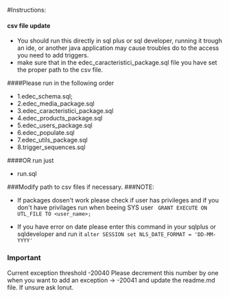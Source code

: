 #Instructions:



#### csv file update

- You should run this directly in sql plus or sql developer, running it trough an ide, or another java application may cause troubles do to the access you need to add triggers. 
- make sure that in the edec_caracteristici_package.sql file you have set the proper path to the csv file. 

####Please run in the following order
- 1.edec_schema.sql;
- 2.edec_media_package.sql
- 3.edec_caracteristici_package.sql
- 4.edec_products_package.sql
- 5.edec_users_package.sql
- 6.edec_populate.sql
- 7.edec_utils_package.sql
- 8.trigger_sequences.sql

####OR run just
- run.sql


###Modify path to csv files if necessary.
###NOTE:

- If packages dosen't work please check if user has privileges and if you don't have privilages run when beeing SYS user
` GRANT EXECUTE ON UTL_FILE TO <user_name>;` 

- If you have error on date please enter this command in your sqlplus or sqldeveloper and run it
` alter SESSION set NLS_DATE_FORMAT = 'DD-MM-YYYY' `


### Important

Current exception threshold -20040
Please decrement this number by one when you want to add an exception -> -20041 and update the readme.md file. If unsure ask Ionut. 